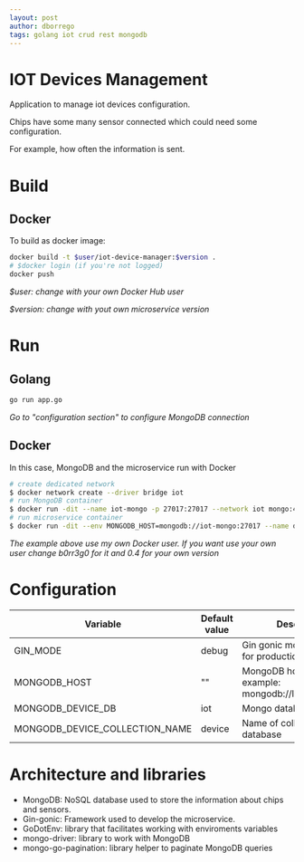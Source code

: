 ```yaml
---
layout: post
author: dborrego
tags: golang iot crud rest mongodb
---
```

# IOT Devices Management
Application to manage iot devices configuration.

Chips have some many sensor connected which could need some configuration. 

For example, how often the information is sent.

# Build
## Docker
To build as docker image: 
```bash
docker build -t $user/iot-device-manager:$version .
# $docker login (if you're not logged)
docker push 
```
*$user: change with your own Docker Hub user*

*$version: change with yout own microservice version*

# Run
## Golang
```bash
go run app.go
```
*Go to "configuration section" to configure MongoDB connection*

## Docker
In this case, MongoDB and the microservice run with Docker
```bash
# create dedicated network
$ docker network create --driver bridge iot
# run MongoDB container
$ docker run -dit --name iot-mongo -p 27017:27017 --network iot mongo:4.0.22
# run microservice container
$ docker run -dit --env MONGODB_HOST=mongodb://iot-mongo:27017 --name device-crud -p 8080:8080 --network iot b0rr3g0/iot-device-manager:0.4
```
*The example above use my own Docker user. If you want use your own user change b0rr3g0 for it and 0.4 for your own version*

# Configuration

| Variable | Default value | Description |
| ------ | ------ | ------ |
| GIN_MODE | debug | Gin gonic mode. (release for production mode) |
| MONGODB_HOST | "" | MongoDB host url. For example: mongodb://localhost:27017 |
| MONGODB_DEVICE_DB | iot | Mongo database name |
| MONGODB_DEVICE_COLLECTION_NAME | device | Name of collection into de database |

# Architecture and libraries
* MongoDB: NoSQL database used to store the information about chips and sensors.
* Gin-gonic: Framework used to develop the microservice.
* GoDotEnv: library that facilitates working with enviroments variables
* mongo-driver: library to work with MongoDB
* mongo-go-pagination: library helper to paginate MongoDB queries
